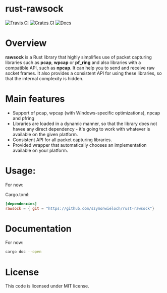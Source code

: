 # rust-rawsock
[![Travis CI][tcii]][tci] [![Crates CI][ccii]][cci] [![Docs][dcii]][dci]

[tcii]: https://travis-ci.org/szymonwieloch/rust-rawsock.svg?branch=master
[tci]: https://travis-ci.org/szymonwieloch/rust-rawsock
[ccii]: https://img.shields.io/crates/v/rawsock.svg
[cci]: https://crates.io/crates/rawsock
[dcii]: https://docs.rs/rawsock/badge.svg
[dci]: https://docs.rs/rawsock


# Overview
**rawsock** is a Rust library that highly simplifies use of packet capturing libraries
such as **pcap**, **wpcap** or **pf_ring** and also libraries with a compatible API, such as **npcap**. It can help you to send and receive raw socket frames.
It also provides a consistent API for using these libraries, so that the internal complexity is
hidden.

# Main features

* Support of pcap, wpcap (with Windows-specific optimizations), npcap and pfring
* Libraries are loaded in a dynamic manner, so that the library does not havee any direct
    dependency - it's going to work with whatever is available on the given platform.
* Consistent API for all packet capturing libraries.
* Provided wrapper that automatically chooses an implementation available on your platform.

# Usage:
For now:

Cargo.toml:

```toml
[dependencies]
rawsock = { git = "https://github.com/szymonwieloch/rust-rawsock"}
```

# Documentation
For now:

```bash
cargo doc --open
```

# License
This code is licensed under MIT license.
